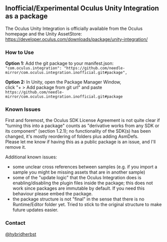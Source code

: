 ## Inofficial/Experimental Oculus Unity Integration as a package

The Oculus Unity Integration is officially available from the Oculus homepage and the Unity AssetStore:
https://developer.oculus.com/downloads/package/unity-integration/

### How to Use

**Option 1:** Add the git package to your manifest.json:  
```"com.oculus.integration": "https://github.com/needle-mirror/com.oculus.integration.inofficial.git#package",```

**Option 2:** In Unity, open the Package Manager Window,   
click "+ > Add package from git url" and paste  
```https://github.com/needle-mirror/com.oculus.integration.inofficial.git#package```

### Known Issues

First and foremost, the Oculus SDK License Agreement is not quite clear if "turning this into a package" counts as "derivative works from any SDK or its component" (section 1.2.1); no functionality of the SDK(s) has been changed, it's mostly reordering of folders plus adding AsmDefs.  
Please let me know if having this as a public package is an issue, and I'll remove it.

Additional known issues:
- some unclear cross references between samples (e.g. if you import a sample you might be missing assets that are in another sample)
- some of the "update logic" that the Oculus Integration does is enabling/disabling the plugin files inside the package; this does not work since packages are immutable by default. If you need this behaviour please embed the package.
- the package structure is not "final" in the sense that there is no Runtime/Editor folder yet. Tried to stick to the original structure to make future updates easier.

### Contact

[@hybridherbst](https://twitter.com/hybridherbst)